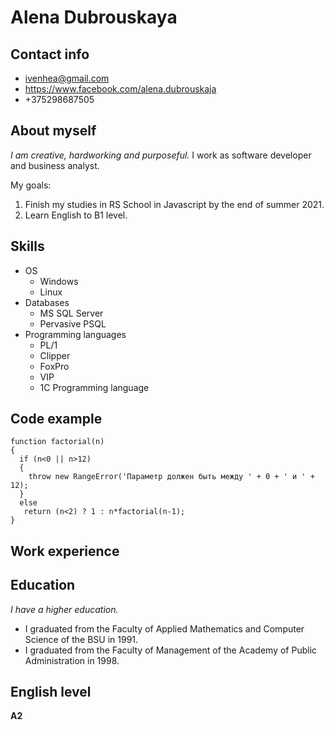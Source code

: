 # Alena Dubrouskaya

## Contact info

- ivenhea@gmail.com
- https://www.facebook.com/alena.dubrouskaja
- +375298687505

## About myself

_I am creative, hardworking and purposeful._
I work as software developer and business analyst.

My goals:

1. Finish my studies in RS School in Javascript by the end of summer 2021.
1. Learn English to B1 level.

## Skills

- OS
  - Windows
  - Linux
- Databases
  - MS SQL Server
  - Pervasive PSQL
- Programming languages
  - PL/1
  - Clipper
  - FoxPro
  - VIP
  - 1C Programming language

## Code example

```
function factorial(n)
{
  if (n<0 || n>12)
  {
    throw new RangeError('Параметр должен быть между ' + 0 + ' и ' + 12);
  }
  else
   return (n<2) ? 1 : n*factorial(n-1);
}
```

## Work experience

## Education

_I have a higher education._

- I graduated from the Faculty of Applied Mathematics and Computer Science of the BSU in 1991.
- I graduated from the Faculty of Management of the Academy of Public Administration in 1998.

## English level

**A2**
